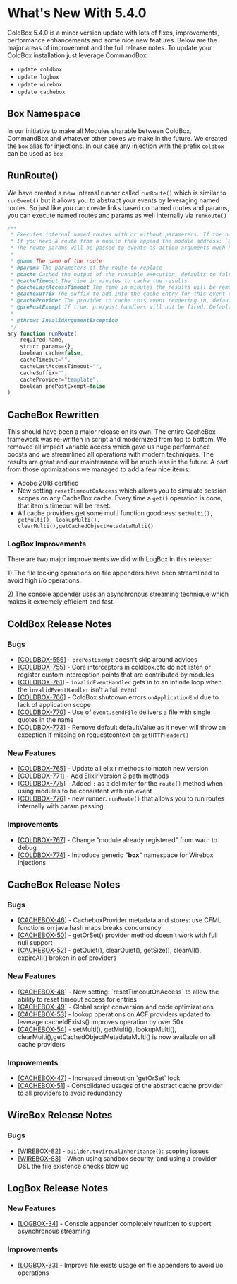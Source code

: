 # What's New With 5.4.0

ColdBox 5.4.0 is a minor version update with lots of fixes, improvements, performance enhancements and some nice new features.  Below are the major areas of improvement and the full release notes. To update your ColdBox installation just leverage CommandBox: 

* `update coldbox`
* `update logbox`
* `update wirebox`
* `update cachebox`

## Box Namespace

In our initiative to make all Modules sharable between ColdBox, CommandBox and whatever other boxes we make in the future.  We created the `box` alias for injections. In our case any injection with the prefix `coldbox` can be used as `box`

## RunRoute\(\)

We have created a new internal runner called `runRoute()` which is similar to `runEvent()` but it allows you to abstract your events by leveraging named routes.  So just like you can create links based on named routes and params, you can execute named routes and params as well internally via `runRoute()`

```javascript
/**
 * Executes internal named routes with or without parameters. If the named route is not found or the route has no event to execute then this method will throw an `InvalidArgumentException`.
 * If you need a route from a module then append the module address: `@moduleName` or prefix it like in run event calls `moduleName:routeName` in order to find the right route.
 * The route params will be passed to events as action arguments much how eventArguments work.
 *
 * @name The name of the route
 * @params The parameters of the route to replace
 * @cache Cached the output of the runnable execution, defaults to false. A unique key will be created according to event string + arguments.
 * @cacheTimeout The time in minutes to cache the results
 * @cacheLastAccessTimeout The time in minutes the results will be removed from cache if idle or requested
 * @cacheSuffix The suffix to add into the cache entry for this event rendering
 * @cacheProvider The provider to cache this event rendering in, defaults to 'template'
 * @prePostExempt If true, pre/post handlers will not be fired. Defaults to false
 *
 * @throws InvalidArgumentException
 */
any function runRoute(
	required name,
	struct params={},
	boolean cache=false,
	cacheTimeout="",
	cacheLastAccessTimeout="",
	cacheSuffix="",
	cacheProvider="template",
	boolean prePostExempt=false
)
```

## CacheBox Rewritten

This should have been a major release on its own.  The entire CacheBox framework was re-written in script and modernized from top to bottom.  We removed all implicit variable access which gave us huge performance boosts and we streamlined all operations with modern techniques.  The results are great and our maintenance will be much less in the future. A part from those optimizations we managed to add a few nice items:

* Adobe 2018 certified
* New setting `resetTimeoutOnAccess` which allows you to simulate session scopes on any CacheBox cache.  Every time a `get()` operation is done, that item's timeout will be reset.
* All cache providers get some multi function goodness: `setMulti(), getMulti(), lookupMulti(), clearMulti(),getCachedObjectMetadataMulti()`

### LogBox Improvements

There are two major improvements we did with LogBox in this release:

1\) The file locking operations on file appenders have been streamlined to avoid high i/o operations.

2\) The console appender uses an asynchronous streaming technique which makes it extremely efficient and fast.

## ColdBox Release Notes

### Bugs

* \[[COLDBOX-556](https://ortussolutions.atlassian.net/browse/COLDBOX-556)\] - `prePostExempt` doesn't skip around advices
* \[[COLDBOX-755](https://ortussolutions.atlassian.net/browse/COLDBOX-755)\] - Core interceptors in coldbox.cfc do not listen or register custom interception points that are contributed by modules
* \[[COLDBOX-761](https://ortussolutions.atlassian.net/browse/COLDBOX-761)\] - `invalidEventHandler` gets in to an infinite loop when the `invalidEventHandler` isn't a full event
* \[[COLDBOX-766](https://ortussolutions.atlassian.net/browse/COLDBOX-766)\] - ColdBox shutdown errors `onApplicationEnd` due to lack of application scope
* \[[COLDBOX-770](https://ortussolutions.atlassian.net/browse/COLDBOX-770)\] - Use of `event.sendFile` delivers a file with single quotes in the name
* \[[COLDBOX-773](https://ortussolutions.atlassian.net/browse/COLDBOX-773)\] - Remove default defaultValue as it never will throw an exception if missing on requestcontext on `getHTTPHeader()`

### New Features

* \[[COLDBOX-765](https://ortussolutions.atlassian.net/browse/COLDBOX-765)\] - Update all elixir methods to match new version
* \[[COLDBOX-771](https://ortussolutions.atlassian.net/browse/COLDBOX-771)\] - Add Elixir version 3 path methods
* \[[COLDBOX-775](https://ortussolutions.atlassian.net/browse/COLDBOX-775)\] - Added ```:``` as a delimiter for the `route()` method when using modules to be consistent with run event
* \[[COLDBOX-776](https://ortussolutions.atlassian.net/browse/COLDBOX-776)\] - new runner: `runRoute()` that allows you to run routes internally with param passing

### Improvements

* \[[COLDBOX-767](https://ortussolutions.atlassian.net/browse/COLDBOX-767)\] - Change "module already registered" from warn to debug
* \[[COLDBOX-774](https://ortussolutions.atlassian.net/browse/COLDBOX-774)\] - Introduce generic "**box**" namespace for Wirebox injections

## CacheBox Release Notes

### Bugs

* \[[CACHEBOX-46](https://ortussolutions.atlassian.net/browse/CACHEBOX-46)\] - CacheboxProvider metadata and stores: use CFML functions on java hash maps breaks concurrency
* \[[CACHEBOX-50](https://ortussolutions.atlassian.net/browse/CACHEBOX-50)\] - getOrSet\(\) provider method doesn't work with full null support
* \[[CACHEBOX-52](https://ortussolutions.atlassian.net/browse/CACHEBOX-52)\] - getQuiet\(\), clearQuiet\(\), getSize\(\), clearAll\(\), expireAll\(\) broken in acf providers

### New Features

* \[[CACHEBOX-48](https://ortussolutions.atlassian.net/browse/CACHEBOX-48)\] - New setting: \`resetTimeoutOnAccess\` to allow the ability to reset timeout access for entries
* \[[CACHEBOX-49](https://ortussolutions.atlassian.net/browse/CACHEBOX-49)\] - Global script conversion and code optimizations
* \[[CACHEBOX-53](https://ortussolutions.atlassian.net/browse/CACHEBOX-53)\] - lookup operations on ACF providers updated to leverage cacheIdExists\(\) improves operation by over 50x
* \[[CACHEBOX-54](https://ortussolutions.atlassian.net/browse/CACHEBOX-54)\] - setMulti\(\), getMulti\(\), lookupMulti\(\), clearMulti\(\),getCachedObjectMetadataMulti\(\) is now available on all cache providers

### Improvements

* \[[CACHEBOX-47](https://ortussolutions.atlassian.net/browse/CACHEBOX-47)\] - Increased timeout on \`getOrSet\` lock
* \[[CACHEBOX-51](https://ortussolutions.atlassian.net/browse/CACHEBOX-51)\] - Consolidated usages of the abstract cache provider to all providers to avoid redundancy

## WireBox Release Notes

### Bugs

* \[[WIREBOX-82](https://ortussolutions.atlassian.net/browse/WIREBOX-82)\] - `builder.toVirtualInheritance()`: scoping issues
* \[[WIREBOX-83](https://ortussolutions.atlassian.net/browse/WIREBOX-83)\] - When using sandbox security, and using a provider DSL the file existence checks blow up

## LogBox Release Notes

### New Features

* \[[LOGBOX-34](https://ortussolutions.atlassian.net/browse/LOGBOX-34)\] - Console appender completely rewritten to support asynchronous streaming

### Improvements

* \[[LOGBOX-33](https://ortussolutions.atlassian.net/browse/LOGBOX-33)\] - Improve file exists usage on file appenders to avoid i/o operations

